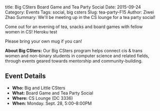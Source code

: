 title: Big CSters Board Game and Tea Party Social
Date: 2015-09-24
Category: Events
Tags: social, big csters
Slug:  tea-party-F15
Author: Ziwei Zhao
Summary:  We'll be meeting up in the CS lounge for a tea party social!

Come out for an evening of tea, snacks and board games with fellow women in CS! 
Heroku test

Please bring your own mug if you can!

**About Big CSters:** Our Big CSters program helps connect cis & trans women and non-binary students in computer science and related fields, through events geared towards mentorship and community-building.


## Event Details ##

+ **Who:** Big and Little CSters
+ **What:** Board Game and Tea Party Social
+ **Where:** CS Lounge (DC 3336)
+ **When:** Monday. Sept. 28, 5:00&ndash;8:00PM
